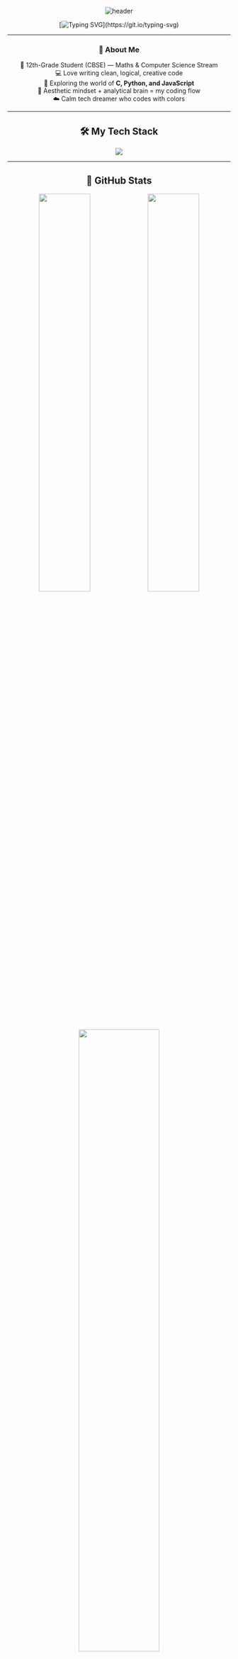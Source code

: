 <!-- 🌸 Prisha's Animated Futuristic GitHub Profile README -->
<!-- Designed with love & motion 💖 -->

<div align="center">

![header](https://capsule-render.vercel.app/api?type=waving&height=250&text=Hey%20I'm%20Prisha!%20💖&fontAlign=50&fontAlignY=40&color=0:ffb6c1,100:87cefa&fontColor=ffffff&animation=fadeIn)

[![Typing SVG](https://readme-typing-svg.demolab.com?font=Poppins&weight=600&size=28&pause=2000&color=FFB6C1&center=true&vCenter=true&width=650&lines=✨+12th+Grade+Student+%7C+Maths+%26+CS+Learner;💻+C,+Python,+and+Web+Developer;🌸+Dreamer+%7C+Creator+%7C+Innovator;🎧+Coding+in+Calm+Futuristic+Vibes;🌈+Welcome+to+my+Digital+Space!)](https://git.io/typing-svg)

---

### 🌷 About Me

🌸 12th-Grade Student (CBSE) — Maths & Computer Science Stream  
💻 Love writing clean, logical, creative code  
🧠 Exploring the world of **C, Python, and JavaScript**  
🎨 Aesthetic mindset + analytical brain = my coding flow  
☁️ Calm tech dreamer who codes with colors  

---

## 🛠️ My Tech Stack

<p align="center">
  <img src="https://skillicons.dev/icons?i=python,c,cpp,html,css,js,react,java,nodejs,git,github,vscode,linux&theme=light" />
</p>

---

## 🚀 GitHub Stats
<p align="center">
  <img src="https://github-readme-stats.vercel.app/api?username=Prisha38&show_icons=true&theme=tokyonight&hide_border=true&bg_color=0d1117&title_color=ffb6c1&icon_color=87cefa" width="48%">
  <img src="https://streak-stats.demolab.com?user=Prisha38&theme=tokyonight&hide_border=true&background=0d1117&ring=ffb6c1&currStreakLabel=87cefa" width="48%">
</p>

<p align="center">
  <img src="https://github-readme-stats.vercel.app/api/top-langs/?username=Prisha38&layout=compact&theme=tokyonight&bg_color=0d1117&title_color=ffb6c1" width="60%">
</p>

---

## 🏆 Achievements
<p align="center">
  <img src="https://github-profile-trophy.vercel.app/?username=Prisha38&theme=radical&no-frame=true&no-bg=true&margin-w=10" />
</p>

---

## 💫 Activity Graph
![Activity Graph](https://github-readme-activity-graph.vercel.app/graph?username=Prisha38&bg_color=0d1117&color=ffb6c1&line=87cefa&point=ffffff&area=true&hide_border=true)

---

## 🐍 Contribution Snake
![Snake animation](https://github.com/Prisha38/Prisha38/blob/output/github-contribution-grid-snake.svg)

---

## 💬 Daily Inspiration
![Quote](https://quotes-github-readme.vercel.app/api?type=horizontal&theme=tokyonight)

---

## 🎧 Now Playing
![Spotify](https://novatorem-prisha38.vercel.app/api/spotify)

---

## ☁️ Info Widgets
<p align="center">
  <img src="https://weather-icon-badge.vercel.app/api/svg?location=Delhi&theme=tokyonight" />
  <img src="https://github-readme-clock.vercel.app/api/time?timezone=Asia/Kolkata" />
</p>

---

## 🌐 Connect With Me

<p align="center">
  <a href="https://github.com/Prisha38"><img src="https://img.shields.io/badge/GitHub-171515?style=for-the-badge&logo=github&logoColor=white"/></a>
  <a href="mailto:yourname@gmail.com"><img src="https://img.shields.io/badge/Email-ffb6c1?style=for-the-badge&logo=gmail&logoColor=white"/></a>
  <a href="https://www.linkedin.com/in/prisha38"><img src="https://img.shields.io/badge/LinkedIn-87cefa?style=for-the-badge&logo=linkedin&logoColor=white"/></a>
</p>

---

## 👀 Profile Views
![Visitor Count](https://komarev.com/ghpvc/?username=Prisha38&color=ffb6c1&style=for-the-badge)

---

![footer](https://capsule-render.vercel.app/api?type=waving&color=0:87cefa,100:ffb6c1&height=120&section=footer&animation=twinkling)

</div>
